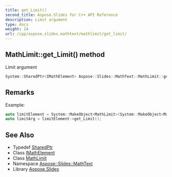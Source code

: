 ```yaml
---
title: get_Limit()
second_title: Aspose.Slides for C++ API Reference
description: Limit argument
type: docs
weight: 14
url: /cpp/aspose.slides.mathtext/mathlimit/get_limit/
---
```

## MathLimit::get_Limit() method


Limit argument

```cpp
System::SharedPtr<IMathElement> Aspose::Slides::MathText::MathLimit::get_Limit() override
```

## Remarks


Example: 
```cpp
auto limitElement = System::MakeObject<MathLimit>(System::MakeObject<MathematicalText>(u"lim"), System::MakeObject<MathematicalText>(u"?\?\u001a?"));
auto limitArg = limitElement->get_Limit();
```

## See Also

* Typedef [SharedPtr](../../system/sharedptr/)
* Class [IMathElement](../imathelement/)
* Class [MathLimit](./)
* Namespace [Aspose::Slides::MathText](../)
* Library [Aspose.Slides](../../)